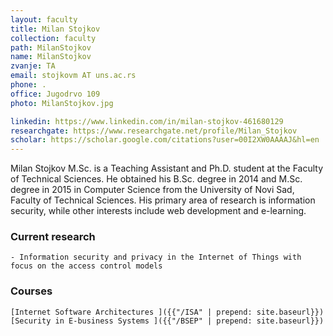 ```yaml
---
layout: faculty
title: Milan Stojkov
collection: faculty
path: MilanStojkov
name: MilanStojkov
zvanje: TA
email: stojkovm AT uns.ac.rs
phone: .
office: Jugodrvo 109
photo: MilanStojkov.jpg

linkedin: https://www.linkedin.com/in/milan-stojkov-461680129
researchgate: https://www.researchgate.net/profile/Milan_Stojkov
scholar: https://scholar.google.com/citations?user=00I2XW0AAAAJ&hl=en
---
```


Milan Stojkov M.Sc. is a Teaching Assistant and Ph.D. student at the Faculty of Technical Sciences.
He obtained his B.Sc. degree in 2014 and M.Sc. degree in 2015 in Computer Science from the University of Novi Sad, Faculty of Technical Sciences.
His primary area of research is information security, while other interests include web development and e-learning.

### Current research
	- Information security and privacy in the Internet of Things with focus on the access control models

### Courses

    [Internet Software Architectures ]({{"/ISA" | prepend: site.baseurl}})
    [Security in E-business Systems ]({{"/BSEP" | prepend: site.baseurl}})
